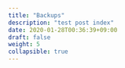```yaml
---
title: "Backups"
description: "test post index"
date: 2020-01-28T00:36:39+09:00
draft: false
weight: 5
collapsible: true
---
```


